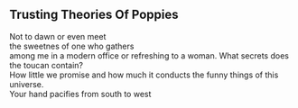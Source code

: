 Trusting Theories Of Poppies
----------------------------
Not to dawn or even meet  
the sweetnes of one who gathers  
among me in a modern office or refreshing to a woman. What secrets does the toucan contain?  
How little we promise and how much it conducts the funny things of this universe.  
Your hand pacifies from south to west  
